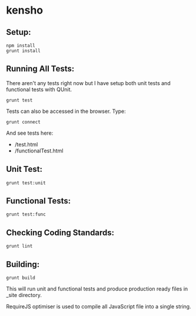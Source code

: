 kensho
======

Setup:
------

```
npm install
grunt install
```

Running All Tests:
------------------

There aren't any tests right now but I have setup both unit tests and functional tests with QUnit.

```
grunt test
```

Tests can also be accessed in the browser. Type:

```
grunt connect
```

And see tests here:
- /test.html
- /functionalTest.html

Unit Test:
-----------

```
grunt test:unit
```

Functional Tests:
-----------------

```
grunt test:func
```

Checking Coding Standards:
--------------------------

```
grunt lint
```

Building:
---------

```
grunt build
```

This will run unit and functional tests and produce production ready files in _site directory.

RequireJS optimiser is used to compile all JavaScript file into a single string.